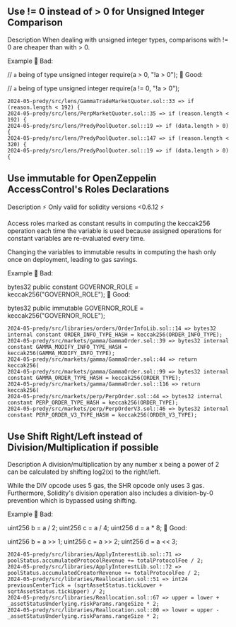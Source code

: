 ## Use != 0 instead of > 0 for Unsigned Integer Comparison
Description
When dealing with unsigned integer types, comparisons with != 0 are cheaper than with > 0.

Example
🤦 Bad:

// `a` being of type unsigned integer
require(a > 0, "!a > 0");
🚀 Good:

// `a` being of type unsigned integer
require(a != 0, "!a > 0");

```
2024-05-predy/src/lens/GammaTradeMarketQuoter.sol::33 => if (reason.length < 192) {
2024-05-predy/src/lens/PerpMarketQuoter.sol::35 => if (reason.length < 192) {
2024-05-predy/src/lens/PredyPoolQuoter.sol::19 => if (data.length > 0) {
2024-05-predy/src/lens/PredyPoolQuoter.sol::147 => if (reason.length < 320) {
2024-05-predy/src/lens/PredyPoolQuoter.sol::19 => if (data.length > 0) {
```









## Use immutable for OpenZeppelin AccessControl's Roles Declarations
Description
⚡️ Only valid for solidity versions <0.6.12 ⚡️

Access roles marked as constant results in computing the keccak256 operation each time the variable is used because assigned operations for constant variables are re-evaluated every time.

Changing the variables to immutable results in computing the hash only once on deployment, leading to gas savings.

Example
🤦 Bad:

bytes32 public constant GOVERNOR_ROLE = keccak256("GOVERNOR_ROLE");
🚀 Good:

bytes32 public immutable GOVERNOR_ROLE = keccak256("GOVERNOR_ROLE");

```
2024-05-predy/src/libraries/orders/OrderInfoLib.sol::14 => bytes32 internal constant ORDER_INFO_TYPE_HASH = keccak256(ORDER_INFO_TYPE);
2024-05-predy/src/markets/gamma/GammaOrder.sol::39 => bytes32 internal constant GAMMA_MODIFY_INFO_TYPE_HASH = keccak256(GAMMA_MODIFY_INFO_TYPE);
2024-05-predy/src/markets/gamma/GammaOrder.sol::44 => return keccak256(
2024-05-predy/src/markets/gamma/GammaOrder.sol::99 => bytes32 internal constant GAMMA_ORDER_TYPE_HASH = keccak256(ORDER_TYPE);
2024-05-predy/src/markets/gamma/GammaOrder.sol::116 => return keccak256(
2024-05-predy/src/markets/perp/PerpOrder.sol::44 => bytes32 internal constant PERP_ORDER_TYPE_HASH = keccak256(ORDER_TYPE);
2024-05-predy/src/markets/perp/PerpOrderV3.sol::46 => bytes32 internal constant PERP_ORDER_V3_TYPE_HASH = keccak256(ORDER_V3_TYPE);
```

## Use Shift Right/Left instead of Division/Multiplication if possible
Description
A division/multiplication by any number x being a power of 2 can be calculated by shifting log2(x) to the right/left.

While the DIV opcode uses 5 gas, the SHR opcode only uses 3 gas. Furthermore, Solidity's division operation also includes a division-by-0 prevention which is bypassed using shifting.

Example
🤦 Bad:

uint256 b = a / 2;
uint256 c = a / 4;
uint256 d = a * 8;
🚀 Good:

uint256 b = a >> 1;
uint256 c = a >> 2;
uint256 d = a << 3;

```
2024-05-predy/src/libraries/ApplyInterestLib.sol::71 => poolStatus.accumulatedProtocolRevenue += totalProtocolFee / 2;
2024-05-predy/src/libraries/ApplyInterestLib.sol::72 => poolStatus.accumulatedCreatorRevenue += totalProtocolFee / 2;
2024-05-predy/src/libraries/Reallocation.sol::51 => int24 previousCenterTick = (sqrtAssetStatus.tickLower + sqrtAssetStatus.tickUpper) / 2;
2024-05-predy/src/libraries/Reallocation.sol::67 => upper = lower + _assetStatusUnderlying.riskParams.rangeSize * 2;
2024-05-predy/src/libraries/Reallocation.sol::80 => lower = upper - _assetStatusUnderlying.riskParams.rangeSize * 2;
```
